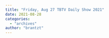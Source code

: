 ```yaml
---
title: "Friday, Aug 27 TBTV Daily Show 2021"
date: 2021-08-28
categories: 
  - "archives"
author: "brantzt"
---
```




